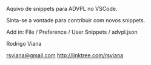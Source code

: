 Aquivo de snippets para ADVPL no VSCode.

Sinta-se a vontade para contribuir com novos snippets.

Add in: File / Preference / User Snippets / advpl.json


Rodrigo Viana

rsviana@gmail.com
http://linktree.com/rsviana